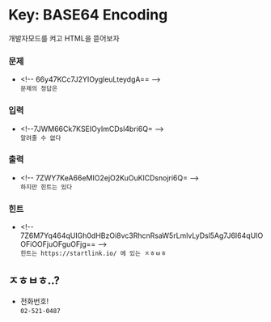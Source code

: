 # Key: BASE64 Encoding
개발자모드를 켜고 HTML을 뜯어보자
### 문제
* \<!-- 66y47KCc7J2YIOygleuLteydgA== -->  
```문제의 정답은```

### 입력
* \<!--7JWM66Ck7KSEIOyImCDsl4bri6Q= -->  
```알려줄 수 없다```
### 출력
* \<!-- 7ZWY7KeA66eMIO2ejO2KuOuKlCDsnojri6Q= -->  
```하지만 힌트는 있다```  
### 힌트
* \<!-- 7Z6M7Yq464qUIGh0dHBzOi8vc3RhcnRsaW5rLmlvLyDsl5Ag7J6I64qUIOOFiOOFjuOFguOFjg== -->  
```힌트는 https://startlink.io/ 에 있는 ㅈㅎㅂㅎ```

## ㅈㅎㅂㅎ..?
* 전화번호!  
```02-521-0487```
